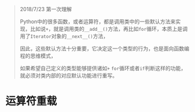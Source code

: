 > 2018/7/23 第一次理解
> 
> Python中的很多函数，或者运算符，都是调用类中的一些默认方法来实现，比如说`+`，就是调用类的`__add__()`方法，再比如`for`循环，本质上是调用了`Iterator`对象的`__next__()`方法，
>
>因此，这些默认方法十分重要，它决定这一个类型的行为，也是面向函数编程的思维模式，
> 
> 如果希望自己定义的类型能够提供诸如`+` `for`循环或者`if`判断这样的功能，就必须对类内部的对应默认功能进行重写。

# 运算符重载